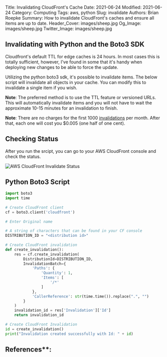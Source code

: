Title: Invalidating CloudFront's Cache
Date: 2021-06-24
Modified: 2021-06-24
Category: Computing
Tags: aws, python
Slug: invalidate
Authors: Brian Roepke
Summary: How to invalidate CloudFront's caches and ensure all items are up to date.
Header_Cover: images/sheep.jpg
Og_Image: images/sheep.jpg
Twitter_Image: images/sheep.jpg

## Invalidating with Python and the Boto3 SDK

Cloudfront's default TTL for edge caches is 24 hours.  In most cases this is totally sufficient, however, I've found in some that it's handy when deploying new changes to be able to force the update.  

Utilizing the python boto3 sdk, it's possible to invalidate items.  The below script will invalidate all objects in your cache.  You can modify this to invalidate a single item if you wish.

**Note**: The preferred method is to use the TTL feature or versioned URLs. This will automatically invalidate items and you will not have to wait the approximate 10-15 minutes for an invalidation to finish.

**Note**: There are no charges for the first 1000 [invalidations](https://aws.amazon.com/blogs/aws/new-cloudfront-feature-invalidation/) per month. After that, each one will cost you $0.005 (one half of one cent).

## Checking Status

After you run the srcipt, you can go to your AWS CloudFront console and check the status.

![AWS CloudFront Invalidate Status](images/invalidate.png)

## Python Boto3 Script

```python
import boto3
import time
 
# Create CloudFront client
cf = boto3.client('cloudfront')
 
# Enter Original name
 
# A string of characters that can be found in your CF console
DISTRIBUTION_ID = "<distribution id>" 
 
# Create CloudFront invalidation
def create_invalidation():
    res = cf.create_invalidation(
        DistributionId=DISTRIBUTION_ID,
        InvalidationBatch={
            'Paths': {
                'Quantity': 1,
                'Items': [
                    '/*'
                ]
            },
            'CallerReference': str(time.time()).replace(".", "")
        }
    )
    invalidation_id = res['Invalidation']['Id']
    return invalidation_id
 
# Create CloudFront Invalidation
id = create_invalidation()
print("Invalidation created successfully with Id: " + id)
```

## References**:

[^INV]: [Python Script to Create CloudFront Invalidations
](https://tecadmin.net/python-script-create-cloudfront-invalidations/)